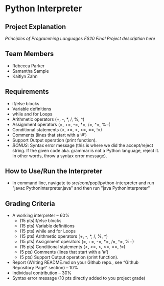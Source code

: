 # Python Interpreter

## Project Explanation
*Principles of Programming Languages FS20 Final Project description here*

## Team Members
- Rebecca Parker
- Samantha Sample
- Kaitlyn Zahn

## Requirements
- if/else blocks
- Variable definitions
- while and for Loops
- Arithmetic operators (+, -, *, /, %, ^)
- Assignment operators (=, +=, -=, *=, /=, ^=, %=)
- Conditional statements (<, <=, >, >=, ==, !=)
- Comments (lines that start with a ‘#’)
- Support Output operation (print function).
- *BONUS*: Syntax error message (this is where we did the accept/reject string. If the given code aka. grammar is not a Python language, reject it. In other words, throw a syntax error message).

## How to Use/Run the Interpreter
- In command line, navigate to src/com/popl/python-interpreter and run "javac PythonInterpreter.java" and then run "java PythonInterpreter"

## Grading Criteria
- A working interpreter – 60%
    - (15 pts)if/else blocks
    - (15 pts) Variable definitions
    - (15 pts) while and for Loops
    - (15 pts) Arithmetic operators (+, -, *, /, %, ^)
    - (15 pts) Assignment operators (=, +=, -=, *=, /=, ^=, %=)
    - (15 pts) Conditional statements (<, <=, >, >=, ==, !=)
    - (5 pts) Comments (lines that start with a ‘#’)
    - (5 pts) Support Output operation (print function).
- Report (Writing README.md on your Github repo., see “Github Repository Page” section) – 10%
- Individual contribution – 30%
- Syntax error message (10 pts directly added to you project grade)

